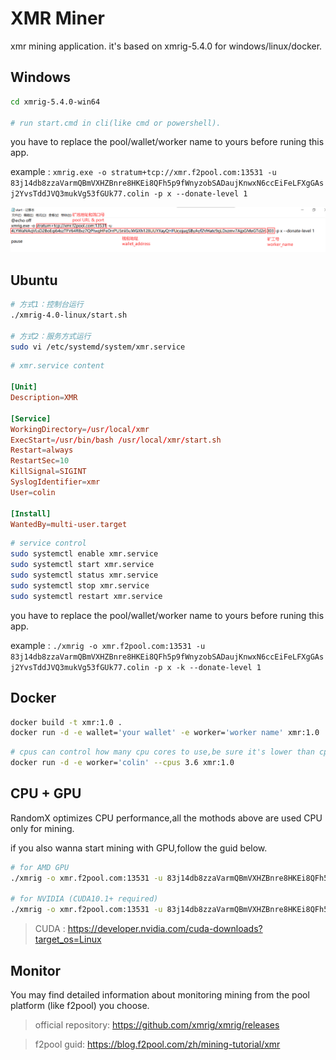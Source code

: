 # XMR Miner
xmr mining application. it's based on xmrig-5.4.0 for windows/linux/docker.

## Windows

```sh
cd xmrig-5.4.0-win64

# run start.cmd in cli(like cmd or powershell).
```

you have to replace the pool/wallet/worker name to yours before runing this app.

example : `xmrig.exe -o stratum+tcp://xmr.f2pool.com:13531 -u 83j14db8zzaVarmQBmVXHZBnre8HKEi8QFh5p9fWnyzobSADaujKnwxN6ccEiFeLFXgGAsj2YvsTddJVQ3mukVg53fGUk77.colin -p x --donate-level 1
`

![config](start.png)

## Ubuntu
```sh
# 方式1：控制台运行
./xmrig-4.0-linux/start.sh

# 方式2：服务方式运行
sudo vi /etc/systemd/system/xmr.service
```

```conf
# xmr.service content

[Unit]
Description=XMR

[Service]
WorkingDirectory=/usr/local/xmr
ExecStart=/usr/bin/bash /usr/local/xmr/start.sh
Restart=always
RestartSec=10
KillSignal=SIGINT
SyslogIdentifier=xmr
User=colin

[Install]
WantedBy=multi-user.target
```
```sh
# service control
sudo systemctl enable xmr.service
sudo systemctl start xmr.service
sudo systemctl status xmr.service
sudo systemctl stop xmr.service
sudo systemctl restart xmr.service
```

you have to replace the pool/wallet/worker name to yours before runing this app.

example : `./xmrig -o xmr.f2pool.com:13531 -u 83j14db8zzaVarmQBmVXHZBnre8HKEi8QFh5p9fWnyzobSADaujKnwxN6ccEiFeLFXgGAsj2YvsTddJVQ3mukVg53fGUk77.colin -p x -k --donate-level 1`


## Docker
```sh
docker build -t xmr:1.0 .
docker run -d -e wallet='your wallet' -e worker='worker name' xmr:1.0
```
 
```sh
# cpus can control how many cpu cores to use,be sure it's lower than cpu cores the computer and container owns.
docker run -d -e worker='colin' --cpus 3.6 xmr:1.0
```

## CPU + GPU

RandomX optimizes CPU performance,all the mothods above are used CPU only for mining.

if you also wanna start mining with GPU,follow the guid below.

```sh
# for AMD GPU
./xmrig -o xmr.f2pool.com:13531 -u 83j14db8zzaVarmQBmVXHZBnre8HKEi8QFh5p9fWnyzobSADaujKnwxN6ccEiFeLFXgGAsj2YvsTddJVQ3mukVg53fGUk77.colin -p x -k --donate-level 1 --opencl

# for NVIDIA (CUDA10.1+ required)
./xmrig -o xmr.f2pool.com:13531 -u 83j14db8zzaVarmQBmVXHZBnre8HKEi8QFh5p9fWnyzobSADaujKnwxN6ccEiFeLFXgGAsj2YvsTddJVQ3mukVg53fGUk77.colin -p x -k --donate-level 1 --opencl
```
> CUDA : https://developer.nvidia.com/cuda-downloads?target_os=Linux

## Monitor

You may find detailed information about monitoring mining from the pool platform (like f2pool) you choose.

> official repository: https://github.com/xmrig/xmrig/releases

> f2pool guid: https://blog.f2pool.com/zh/mining-tutorial/xmr
